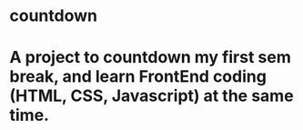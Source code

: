 # countdown

# A project to countdown my first sem break, and learn FrontEnd coding (HTML, CSS, Javascript) at the same time.
